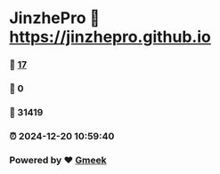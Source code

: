 # JinzhePro :link: https://jinzhepro.github.io 
### :page_facing_up: [17](https://jinzhepro.github.io/tag.html) 
### :speech_balloon: 0 
### :hibiscus: 31419 
### :alarm_clock: 2024-12-20 10:59:40 
### Powered by :heart: [Gmeek](https://github.com/Meekdai/Gmeek)
